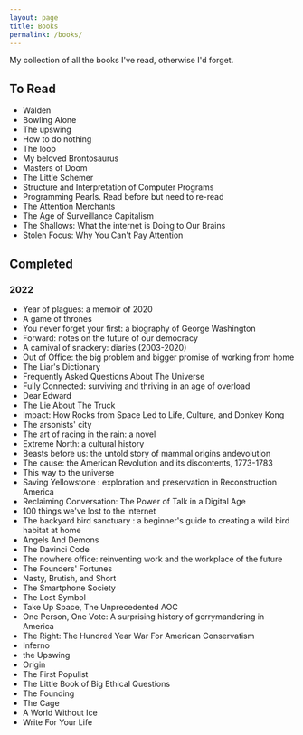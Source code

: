 ```yaml
---
layout: page
title: Books
permalink: /books/
---
```


My collection of all the books I've read, otherwise I'd forget.

## To Read

- Walden
- Bowling Alone
- The upswing
- How to do nothing
- The loop
- My beloved Brontosaurus
- Masters of Doom
- The Little Schemer
- Structure and Interpretation of Computer Programs
- Programming Pearls. Read before but need to re-read
- The Attention Merchants
- The Age of Surveillance Capitalism
- The Shallows: What the internet is Doing to Our Brains
- Stolen Focus: Why You Can't Pay Attention

## Completed

### 2022

- Year of plagues: a memoir of 2020
- A game of thrones
- You never forget your first: a biography of George Washington
- Forward: notes on the future of our democracy
- A carnival of snackery: diaries (2003-2020)
- Out of Office: the big problem and bigger promise of working from home
- The Liar's Dictionary
- Frequently Asked Questions About The Universe
- Fully Connected: surviving and thriving in an age of overload
- Dear Edward
- The Lie About The Truck
- Impact: How Rocks from Space Led to Life, Culture, and Donkey Kong
- The arsonists' city
- The art of racing in the rain: a novel
- Extreme North: a cultural history
- Beasts before us: the untold story of mammal origins andevolution
- The cause: the American Revolution and its discontents, 1773-1783
- This way to the universe
- Saving Yellowstone : exploration and preservation in Reconstruction America
- Reclaiming Conversation: The Power of Talk in a Digital Age
- 100 things we've lost to the internet
- The backyard bird sanctuary : a beginner's guide to creating a wild bird habitat at home
- Angels And Demons
- The Davinci Code
- The nowhere office: reinventing work and the workplace of the future
- The Founders' Fortunes
- Nasty, Brutish, and Short
- The Smartphone Society
- The Lost Symbol
- Take Up Space, The Unprecedented AOC
- One Person, One Vote: A surprising history of gerrymandering in America
- The Right: The Hundred Year War For American Conservatism
- Inferno
- the Upswing
- Origin
- The First Populist
- The Little Book of Big Ethical Questions
- The Founding
- The Cage
- A World Without Ice
- Write For Your Life
